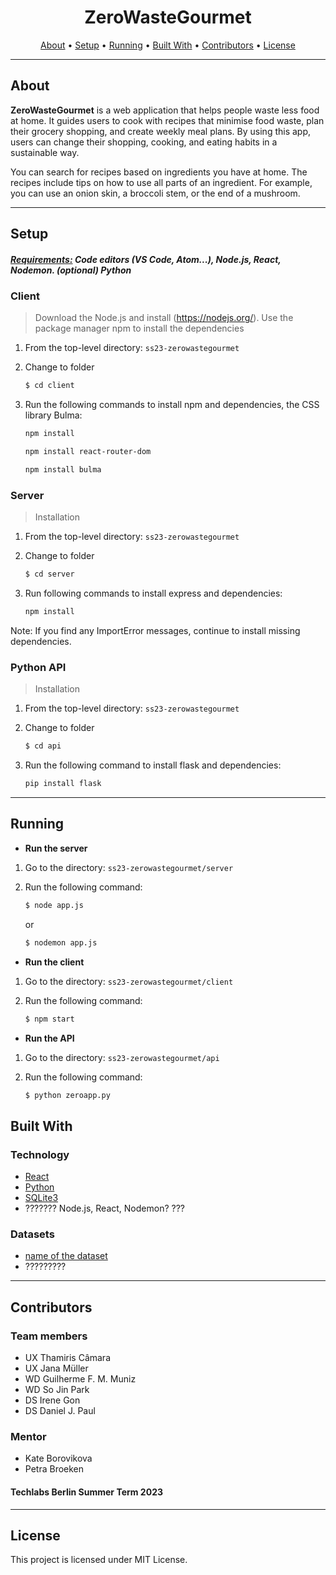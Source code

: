 <p align="center">
  </p>

<h1 align="center">ZeroWasteGourmet</h1>

<p align="center">
  <a href="#about">About</a> •
  <a href="#setup">Setup</a> •
  <a href="#running">Running</a> •
  <a href="#built-with">Built With</a> •
  <a href="#contributors">Contributors</a> •
  <a href="#license">License</a>
</p>

---

## About

**ZeroWasteGourmet** is a web application that helps people waste less food at home. It guides users to cook with recipes that minimise food waste, plan their grocery shopping, and create weekly meal plans. By using this app, users can change their shopping, cooking, and eating habits in a sustainable way. 
 
You can search for recipes based on ingredients you have at home. The recipes include tips on how to use all parts of an ingredient. For example, you can use an onion skin, a broccoli stem, or the end of a mushroom.

---

## Setup

##### <a href="#built-with">Requirements:</a> Code editors (VS Code, Atom...), Node.js, React, Nodemon. (optional) Python



### Client 

> Download the Node.js and install (https://nodejs.org/).
Use the package manager npm to install the dependencies

1. From the top-level directory: `ss23-zerowastegourmet`

2. Change to folder
   ```sh
   $ cd client
   ```

3. Run the following commands to install npm and dependencies, the CSS library Bulma:

   ```sh
   npm install
   ```
   ```sh
   npm install react-router-dom
   ```
   ```sh
   npm install bulma
   ```

### Server

> Installation

1. From the top-level directory: `ss23-zerowastegourmet`

2. Change to folder
   ```sh
   $ cd server

3. Run following commands to install express and dependencies:

   ```sh
   npm install
   ```

Note: If you find any ImportError messages, continue to install missing dependencies.

### Python API

> Installation

1. From the top-level directory: `ss23-zerowastegourmet`

2. Change to folder
   ```sh
   $ cd api

3. Run the following command to install flask and dependencies:

   ```sh
   pip install flask
   ```
---

## Running 

- **Run the server** 
1. Go to the directory: `ss23-zerowastegourmet/server`

2. Run the following command:

   ```sh
   $ node app.js 
   ``` 
   or
   ```sh
   $ nodemon app.js
   ```

- **Run the client** 
1. Go to the directory: `ss23-zerowastegourmet/client`

2. Run the following command:

   ```sh
   $ npm start
   ```

- **Run the API** 
1. Go to the directory: `ss23-zerowastegourmet/api`

2. Run the following command:

   ```sh
   $ python zeroapp.py
   ```

## Built With

### Technology

- [React](https://react.dev)
- [Python](https://www.python.org)
- [SQLite3](https://www.sqlite.org/index.html)
- ??????? Node.js, React, Nodemon? ???

### Datasets

- [ name of the dataset ](https://)
- ?????????
---

## Contributors

### Team members

- UX Thamiris Câmara
- UX Jana Müller
- WD Guilherme F. M. Muniz 
- WD So Jin Park 
- DS Irene Gon
- DS Daniel J. Paul

### Mentor
- Kate Borovikova
- Petra Broeken

#### Techlabs Berlin Summer Term 2023

---

## License
This project is licensed under MIT License.
